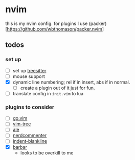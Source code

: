 # nvim
this is my nvim config. for plugins I use (packer)[https://github.com/wbthomason/packer.nvim] 

## todos
### set up

- [ ] set up [treesitter](https://github.com/nvim-treesitter/nvim-treesitter)
- [ ] mouse support
- [x] dynamic line numbering; rel if in insert, abs if in normal.
  - [ ] create a plugin out of it just for fun.
- [ ] translate config in `init.vim` to lua

### plugins to consider
- [ ] [go.vim](https://github.com/ray-x/go.nvim)
- [ ] [vim-tree](https://github.com/kyazdani42/nvim-tree.lua)
- [ ] [ale](https://github.com/dense-analysis/ale)
- [ ] [nerdcommenter](https://github.com/preservim/nerdcommenter)
- [ ] [indent-blankline](https://github.com/lukas-reineke/indent-blankline.nvim)
- [x] [barbar](https://github.com/romgrk/barbar.nvim)
  - looks to be overkill to me
